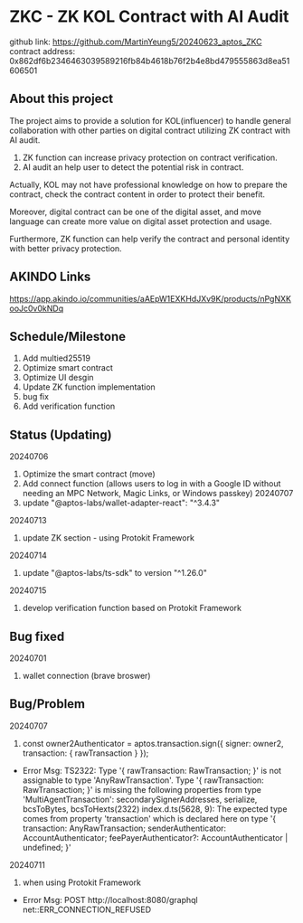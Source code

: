 # ZKC - ZK KOL Contract with AI Audit
github link: https://github.com/MartinYeung5/20240623_aptos_ZKC
contract address: 0x862df6b2346463039589216fb84b4618b76f2b4e8bd479555863d8ea51606501

## About this project
The project aims to provide a solution for KOL(influencer) to handle general collaboration with other parties on digital contract utilizing ZK contract with AI audit. 

1. ZK function can increase privacy protection on contract verification.
2. AI audit an help user to detect the potential risk in contract.

Actually, KOL may not have professional knowledge on how to prepare the contract, check the contract content in order to protect their benefit. 

Moreover, digital contract can be one of the digital asset, and move language can create more value on digital asset protection and usage.

Furthermore, ZK function can help verify the contract and personal identity with better privacy protection.

## AKINDO Links
https://app.akindo.io/communities/aAEpW1EXKHdJXv9K/products/nPgNXKooJc0v0kNDq

## Schedule/Milestone
1. Add multied25519
2. Optimize smart contract
3. Optimize UI desgin
4. Update ZK function implementation
5. bug fix
6. Add verification function

## Status (Updating)
20240706
1. Optimize the smart contract (move)
2. Add connect function (allows users to log in with a Google ID without needing an MPC Network, Magic Links, or Windows passkey)
20240707
1. update "@aptos-labs/wallet-adapter-react": "^3.4.3"

20240713
1. update ZK section - using Protokit Framework

20240714
1. update "@aptos-labs/ts-sdk" to version "^1.26.0"

20240715
1. develop verification function based on Protokit Framework

## Bug fixed
20240701
1. wallet connection (brave broswer)

## Bug/Problem
20240707
1. const owner2Authenticator = aptos.transaction.sign({ signer: owner2, transaction: { rawTransaction } });
* Error Msg:
TS2322: Type '{ rawTransaction: RawTransaction; }' is not assignable to type 'AnyRawTransaction'.
  Type '{ rawTransaction: RawTransaction; }' is missing the following properties from type 'MultiAgentTransaction': secondarySignerAddresses, serialize, bcsToBytes, bcsToHexts(2322)
index.d.ts(5628, 9): The expected type comes from property 'transaction' which is declared here on type '{ transaction: AnyRawTransaction; senderAuthenticator: AccountAuthenticator; feePayerAuthenticator?: AccountAuthenticator | undefined; }'

20240711
1. when using Protokit Framework
* Error Msg:
POST http://localhost:8080/graphql net::ERR_CONNECTION_REFUSED